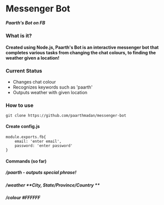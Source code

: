 # Messenger Bot 
#### *Paarth's Bot on FB*

### What is it?
#### Created using Node.js, Paarth's Bot is an interactive messenger bot that completes various tasks from changing the chat colours, to finding the weather given a location! 
### Current Status
- Changes chat colour
- Recognizes keywords such as 'paarth'
- Outputs weather with given location
### How to use
```
git clone https://github.com/paarthmadan/messenger-bot
```
#### Create config.js
```
module.exports.fb{
    email: 'enter email',
    password: 'enter password'
}
```
#### Commands (so far)
##### /paarth - outputs special phrase!
##### /weather **City, State/Province/Country **
##### /colour #FFFFFF